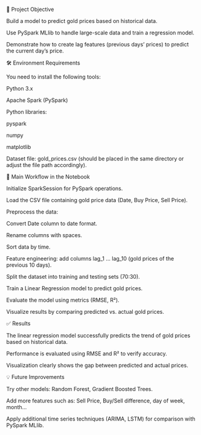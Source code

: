 📌 Project Objective

Build a model to predict gold prices based on historical data.

Use PySpark MLlib to handle large-scale data and train a regression model.

Demonstrate how to create lag features (previous days’ prices) to predict the current day’s price.

🛠 Environment Requirements

You need to install the following tools:

Python 3.x

Apache Spark (PySpark)

Python libraries:

pyspark

numpy

matplotlib

Dataset file: gold_prices.csv (should be placed in the same directory or adjust the file path accordingly).

📖 Main Workflow in the Notebook

Initialize SparkSession for PySpark operations.

Load the CSV file containing gold price data (Date, Buy Price, Sell Price).

Preprocess the data:

Convert Date column to date format.

Rename columns with spaces.

Sort data by time.

Feature engineering: add columns lag_1 … lag_10 (gold prices of the previous 10 days).

Split the dataset into training and testing sets (70:30).

Train a Linear Regression model to predict gold prices.

Evaluate the model using metrics (RMSE, R²).

Visualize results by comparing predicted vs. actual gold prices.

✅ Results

The linear regression model successfully predicts the trend of gold prices based on historical data.

Performance is evaluated using RMSE and R² to verify accuracy.

Visualization clearly shows the gap between predicted and actual prices.

💡 Future Improvements

Try other models: Random Forest, Gradient Boosted Trees.

Add more features such as: Sell Price, Buy/Sell difference, day of week, month…

Apply additional time series techniques (ARIMA, LSTM) for comparison with PySpark MLlib.